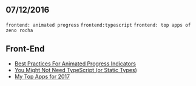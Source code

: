 07/12/2016
----------

`frontend: animated progress` `frontend:typescript` `frontend: top apps of zeno rocha`
 
## Front-End

- [Best Practices For Animated Progress Indicators](https://www.smashingmagazine.com/2016/12/best-practices-for-animated-progress-indicators/)
- [You Might Not Need TypeScript (or Static Types)](https://medium.com/javascript-scene/you-might-not-need-typescript-or-static-types-aa7cb670a77b#.6ujqgfi9l)
- [My Top Apps for 2017](https://medium.com/@zenorocha/my-top-apps-for-2017-62473cf873a4#.aeqrwmr4v)
